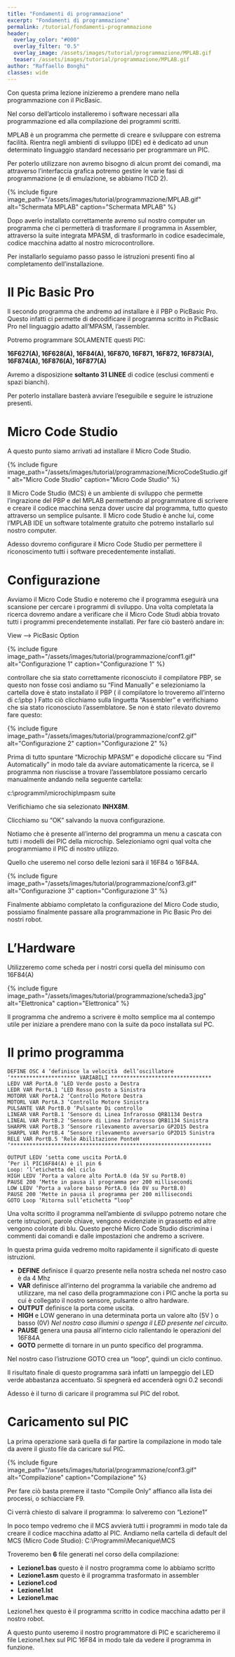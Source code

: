 ```yaml
---
title: "Fondamenti di programmazione"
excerpt: "Fondamenti di programmazione"
permalink: /tutorial/fondamenti-programmazione
header:
  overlay_color: "#000"
  overlay_filter: "0.5"
  overlay_image: /assets/images/tutorial/programmazione/MPLAB.gif
  teaser: /assets/images/tutorial/programmazione/MPLAB.gif
author: "Raffaello Bonghi"
classes: wide
---
```


Con questa prima lezione inizieremo a prendere mano nella programmazione con il PicBasic.

Nel corso dell’articolo installeremo i software necessari alla programmazione ed alla compilazione dei programmi scritti.

MPLAB è un programma che permette di creare e sviluppare con estrema facilità. Rientra negli ambienti di sviluppo (IDE) ed è dedicato ad unun determinato linguaggio standard necessario per programmare un PIC.

Per poterlo utilizzare non avremo bisogno di alcun promt dei comandi, ma attraverso l’interfaccia grafica potremo gestire le varie fasi di programmazione (e di emulazione, se abbiamo l’ICD 2).

{% include figure image_path="/assets/images/tutorial/programmazione/MPLAB.gif" alt="Schermata MPLAB" caption="Schermata MPLAB" %}

Dopo averlo installato correttamente avremo sul nostro computer un programma che ci permetterà di trasformare il programma in Assembler, attraverso la suite integrata MPASM, di trasformarlo in codice esadecimale, codice macchina adatto al nostro microcontrollore.

Per installarlo seguiamo passo passo le istruzioni presenti fino al completamento dell’installazione.

# Il Pic Basic Pro

Il secondo programma che andremo ad installare è il PBP o PicBasic Pro. Questo infatti ci permette di decodificare il programma scritto in PicBasic Pro nel linguaggio adatto all’MPASM, l’assembler.

Potremo programmare SOLAMENTE questi PIC:

**16F627(A), 16F628(A), 16F84(A), 16F870, 16F871, 16F872, 16F873(A), 16F874(A), 16F876(A), 16F877(A)**

Avremo a disposizione **soltanto 31 LINEE** di codice (esclusi commenti e spazi bianchi).

Per poterlo installare basterà avviare l’eseguibile e seguire le istruzione presenti.

# Micro Code Studio

A questo punto siamo arrivati ad installare il Micro Code Studio.

{% include figure image_path="/assets/images/tutorial/programmazione/MicroCodeStudio.gif" alt="Micro Code Studio" caption="Micro Code Studio" %}

Il Micro Code Studio (MCS) è un ambiente di sviluppo che permette l’ingrazione del PBP e del MPLAB permettendo al programmatore di scrivere e creare il codice macchina senza dover uscire dal programma, tutto questo attraverso un semplice pulsante.
Il Micro code Studio è anche lui, come l’MPLAB IDE un software totalmente gratuito che potremo installarlo sul nostro computer.

Adesso dovremo configurare il Micro Code Studio per permettere il riconoscimento tutti i software precedentemente installati.

# Configurazione

Avviamo il Micro Code Studio e noteremo che il programma eseguirà una scansione per cercare i programmi di sviluppo. Una volta completata la ricerca dovremo andare a verificare che il Micro Code Studi abbia trovato tutti i programmi precendetemente installati.
Per fare ciò basterò andare in:

View –>  PicBasic Option

{% include figure image_path="/assets/images/tutorial/programmazione/conf1.gif" alt="Configurazione 1" caption="Configurazione 1" %}

controllare che sia stato correttamente riconosciuto il compilatore PBP, se questo non fosse così andiamo su “Find Manually” e selezioniamo la cartella dove è stato installato il PBP ( il compilatore lo troveremo all’interno di c:\pbp )
Fatto ciò clicchiamo sulla linguetta “Assembler” e verifichiamo che sia stato riconosciuto l’assemblatore.
Se non è stato rilevato dovremo fare questo:

{% include figure image_path="/assets/images/tutorial/programmazione/conf2.gif" alt="Configurazione 2" caption="Configurazione 2" %}

Prima di tutto spuntare “Microchip MPASM” e dopodiché cliccare su “Find Automatically” in modo tale da avviare automaticamente la ricerca, se il programma non riuscisse a trovare l’assemblatore possiamo cercarlo manualmente andando nella seguente cartella:

c:\programmi\microchip\mpasm suite

Verifichiamo che sia selezionato **INHX8M**.

Clicchiamo su “OK” salvando la nuova configurazione.

Notiamo che è presente all’interno del programma un menu a cascata con tutti i modelli dei PIC della microchip. Selezioniamo ogni qual volta che programmiamo il PIC di nostro utilizzo.

Quello che useremo nel corso delle lezioni sarà il 16F84 o 16F84A.

{% include figure image_path="/assets/images/tutorial/programmazione/conf3.gif" alt="Configurazione 3" caption="Configurazione 3" %}

Finalmente abbiamo completato la configurazione del Micro Code studio, possiamo finalmente passare alla programmazione in Pic Basic Pro dei nostri robot.

# L’Hardware

Utilizzeremo come scheda per i nostri corsi quella del minisumo con 16F84(A)

{% include figure image_path="/assets/images/tutorial/programmazione/scheda3.jpg" alt="Elettronica" caption="Elettronica" %}

Il programma che andremo a scrivere è molto semplice ma al contempo utile per iniziare a prendere mano con la suite da poco installata sul PC.

# Il primo programma

```basic
DEFINE OSC 4 ‘definisce la velocità  dell’oscillatore
‘********************* VARIABILI ********************************
LEDV VAR PortA.0 ‘LED Verde posto a Destra
LEDR VAR PortA.1 ‘LED Rosso posto a Sinistra
MOTORR VAR PortA.2 ‘Controllo Motore Destra
MOTORL VAR PortA.3 ‘Controllo Motore Sinistra
PULSANTE VAR PortB.0 ‘Pulsante Di controllo
LINEAR VAR PortB.1 ‘Sensore di Linea Infrarosso QRB1134 Destra
LINEAL VAR PortB.2 ‘Sensore di Linea Infrarosso QRB1134 Sinistra
SHARPR VAR PortB.3 ‘Sensore rilevamento avversario GP2D15 Destra
SHARPL VAR PortB.4 ‘Sensore rilevamento avversario GP2D15 Sinistra
RELE VAR PortB.5 ‘Relè Abilitazione PonteH
‘****************************************************************

OUTPUT LEDV ‘setta come uscita PortA.0
‘Per il PIC16F84(A) è il pin 6
Loop: ‘l’etichetta del ciclo
HIGH LEDV ‘Porta a valore alto PortA.0 (da 5V su PortB.0)
PAUSE 200 ‘Mette in pausa il programma per 200 millisecondi
LOW LEDV ‘Porta a valore basso PortA.0 (da 0V su PortB.0)
PAUSE 200 ‘Mette in pausa il programma per 200 millisecondi
GOTO Loop ‘Ritorna sull’etichetta “loop”
```

Una volta scritto il programma nell’ambiente di sviluppo potremo notare che certe istruzioni, parole chiave, vengono evidenziate in grassetto ed altre vengono colorate di blu.
Questo perché Micro Code Studio discrimina i commenti dai comandi e dalle impostazioni che andremo a scrivere.

In questa prima guida vedremo molto rapidamente il significato di queste istruzioni.

* **DEFINE** definisce il quarzo presente nella nostra scheda nel nostro caso è da 4 Mhz
* **VAR** definisce all’interno del programma la variabile che andremo ad utilizzare, ma nel caso della programmazione con i PIC anche la porta su cui è collegato il nostro sensore, pulsante o altro hardware.
* **OUTPUT** definisce la porta come uscita.
* **HIGH** e LOW generano in una determinata porta un valore alto (5V ) o basso (0V) *Nel nostro caso illumini o spenga il LED presente nel circuito.*
* **PAUSE** genera una pausa all’interno ciclo rallentando le operazioni del 16F84A
* **GOTO** permette di tornare in un punto specifico del programma.
  
Nel nostro caso l’istruzione GOTO crea un “loop”, quindi un ciclo continuo.

Il risultato finale di questo programma sarà infatti un lampeggio del LED verde abbastanza accentuato.
Si spegnerà ed accenderà ogni 0.2 secondi

Adesso è il turno di caricare il programma sul PIC del robot.

# Caricamento sul PIC

La prima operazione sarà quella di far partire la compilazione in modo tale da avere il giusto file da caricare sul PIC.

{% include figure image_path="/assets/images/tutorial/programmazione/conf3.gif" alt="Compilazione" caption="Compilazione" %}

Per fare ciò basta premere il tasto “Compile Only” affianco alla lista dei processi, o schiacciare F9.

Ci verrà chiesto di salvare il programma: lo salveremo con “Lezione1”

In poco tempo vedremo che il MCS avvierà tutti i programmi in modo tale da creare il codice macchina adatto al PIC.
Andiamo nella cartella di default del MCS (Micro Code Studio): C:\Programmi\Mecanique\MCS

Troveremo ben **6** file generati nel corso della compilazione:

* **Lezione1.bas** questo è il nostro programma come lo abbiamo scritto
* **Lezione1.asm** questo è il programma trasformato in assembler
* **Lezione1.cod**
* **Lezione1.lst**
* **Lezione1.mac**

Lezione1.hex questo è il programma scritto in codice macchina adatto per il nostro robot.

A questo punto useremo il nostro programmatore di PIC e scaricheremo il file Lezione1.hex sul PIC 16F84 in modo tale da vedere il programma in funzione.